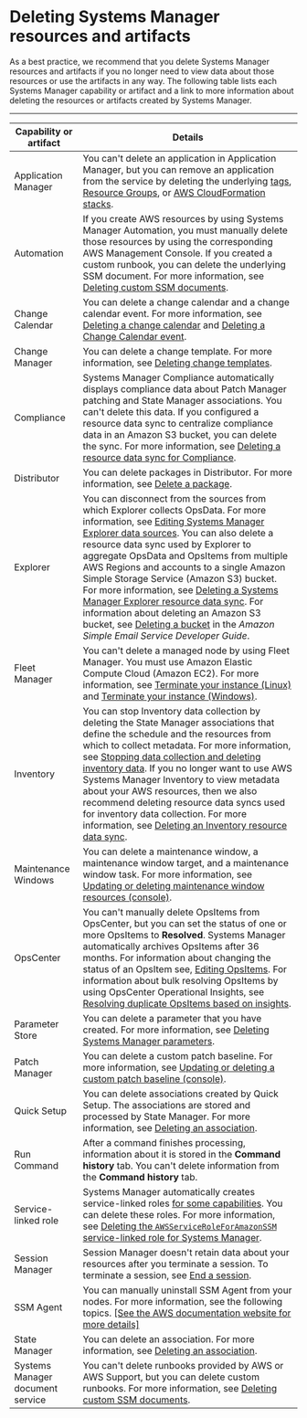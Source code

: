 # Deleting Systems Manager resources and artifacts<a name="systems-manager-best-practices-delete-resources"></a>

As a best practice, we recommend that you delete Systems Manager resources and artifacts if you no longer need to view data about those resources or use the artifacts in any way\. The following table lists each Systems Manager capability or artifact and a link to more information about deleting the resources or artifacts created by Systems Manager\.


****  

| Capability or artifact | Details | 
| --- | --- | 
|  Application Manager  |  You can't delete an application in Application Manager, but you can remove an application from the service by deleting the underlying [tags](https://docs.aws.amazon.com/systems-manager/latest/APIReference/API_RemoveTagsFromResource.html), [Resource Groups](https://docs.aws.amazon.com/ARG/latest/userguide/deleting-resource-groups.html), or [AWS CloudFormation stacks](https://docs.aws.amazon.com/AWSCloudFormation/latest/UserGuide/cfn-console-delete-stack.html)\.  | 
|  Automation  |  If you create AWS resources by using Systems Manager Automation, you must manually delete those resources by using the corresponding AWS Management Console\. If you created a custom runbook, you can delete the underlying SSM document\. For more information, see [Deleting custom SSM documents](ssm-deleting.md)\.  | 
|  Change Calendar  |  You can delete a change calendar and a change calendar event\. For more information, see [Deleting a change calendar](change-calendar-delete.md) and [Deleting a Change Calendar event](change-calendar-delete-event.md)\.  | 
|  Change Manager  |  You can delete a change template\. For more information, see [Deleting change templates](change-templates-delete.md)\.  | 
|  Compliance  |  Systems Manager Compliance automatically displays compliance data about Patch Manager patching and State Manager associations\. You can't delete this data\. If you configured a resource data sync to centralize compliance data in an Amazon S3 bucket, you can delete the sync\. For more information, see [Deleting a resource data sync for Compliance](systems-manager-compliance-delete-RDS.md)\.  | 
|  Distributor  |  You can delete packages in Distributor\. For more information, see [Delete a package](distributor-working-with-packages-dpkg.md)\.  | 
|  Explorer  |  You can disconnect from the sources from which Explorer collects OpsData\. For more information, see [Editing Systems Manager Explorer data sources](Explorer-using-editing-data-sources.md)\. You can also delete a resource data sync used by Explorer to aggregate OpsData and OpsItems from multiple AWS Regions and accounts to a single Amazon Simple Storage Service \(Amazon S3\) bucket\. For more information, see [Deleting a Systems Manager Explorer resource data sync](Explorer-using-resource-data-sync-delete.md)\. For information about deleting an Amazon S3 bucket, see [Deleting a bucket](https://docs.aws.amazon.com/AmazonS3/latest/userguide/delete-bucket.html) in the *Amazon Simple Email Service Developer Guide*\.  | 
|  Fleet Manager  |  You can't delete a managed node by using Fleet Manager\. You must use Amazon Elastic Compute Cloud \(Amazon EC2\)\. For more information, see [Terminate your instance \(Linux\)](https://docs.aws.amazon.com/AWSEC2/latest/UserGuide/terminating-instances.html) and [Terminate your instance \(Windows\)](https://docs.aws.amazon.com/AWSEC2/latest/WindowsGuide/terminating-instances.html)\.  | 
|  Inventory  |  You can stop Inventory data collection by deleting the State Manager associations that define the schedule and the resources from which to collect metadata\. For more information, see [Stopping data collection and deleting inventory data](systems-manager-inventory-delete.md)\. If you no longer want to use AWS Systems Manager Inventory to view metadata about your AWS resources, then we also recommend deleting resource data syncs used for inventory data collection\. For more information, see [Deleting an Inventory resource data sync](systems-manager-inventory-delete.md#systems-manager-inventory-delete-RDS)\.  | 
|  Maintenance Windows  |  You can delete a maintenance window, a maintenance window target, and a maintenance window task\. For more information, see [Updating or deleting maintenance window resources \(console\)](sysman-maintenance-update.md)\.  | 
|  OpsCenter  |  You can't manually delete OpsItems from OpsCenter, but you can set the status of one or more OpsItems to **Resolved**\. Systems Manager automatically archives OpsItems after 36 months\. For information about changing the status of an OpsItem see, [Editing OpsItems](OpsCenter-working-with-OpsItems.md#OpsCenter-working-with-OpsItems-editing-details)\. For information about bulk resolving OpsItems by using OpsCenter Operational Insights, see [Resolving duplicate OpsItems based on insights](OpsCenter-working-deduplication-insights.md#OpsCenter-working-deduplication-insights-resolve)\.  | 
|  Parameter Store  |  You can delete a parameter that you have created\. For more information, see [Deleting Systems Manager parameters](deleting-parameters.md)\.  | 
|  Patch Manager  |  You can delete a custom patch baseline\. For more information, see [Updating or deleting a custom patch baseline \(console\)](patch-baseline-update-or-delete.md)\.  | 
|  Quick Setup  |  You can delete associations created by Quick Setup\. The associations are stored and processed by State Manager\. For more information, see [Deleting an association](systems-manager-state-manager-delete-association.md)\.  | 
|  Run Command  |  After a command finishes processing, information about it is stored in the **Command history** tab\. You can't delete information from the **Command history** tab\.  | 
|  Service\-linked role  |  Systems Manager automatically creates service\-linked roles [for some capabilities](using-service-linked-roles.md)\. You can delete these roles\. For more information, see [Deleting the `AWSServiceRoleForAmazonSSM` service\-linked role for Systems Manager](using-service-linked-roles-service-action-1.md#delete-service-linked-role-service-action-1)\.  | 
|  Session Manager  |  Session Manager doesn't retain data about your resources after you terminate a session\. To terminate a session, see [End a session](session-manager-working-with-sessions-end.md)\.  | 
|  SSM Agent  |  You can manually uninstall SSM Agent from your nodes\. For more information, see the following topics\. [\[See the AWS documentation website for more details\]](http://docs.aws.amazon.com/systems-manager/latest/userguide/systems-manager-best-practices-delete-resources.html)  | 
|  State Manager  |  You can delete an association\. For more information, see [Deleting an association](systems-manager-state-manager-delete-association.md)\.  | 
|  Systems Manager document service  |  You can't delete runbooks provided by AWS or AWS Support, but you can delete custom runbooks\. For more information, see [Deleting custom SSM documents](ssm-deleting.md)\.  | 